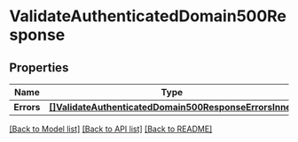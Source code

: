 # ValidateAuthenticatedDomain500Response

## Properties

Name | Type | Description | Notes
------------ | ------------- | ------------- | -------------
**Errors** | [**[]ValidateAuthenticatedDomain500ResponseErrorsInner**](ValidateAuthenticatedDomain500ResponseErrorsInner.md) |  |[optional] 

[[Back to Model list]](../README.md#documentation-for-models) [[Back to API list]](../README.md#documentation-for-api-endpoints) [[Back to README]](../README.md)


